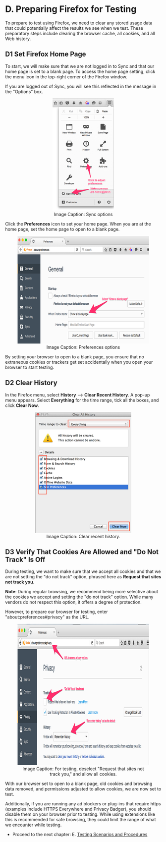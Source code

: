 # D. Preparing Firefox for Testing

To prepare to test using Firefox, we need to clear any stored usage data that could potentially affect the results we see when we test. These preparatory steps include clearing the browser cache, all cookies, and all Web history. 

## <a name="h.browser-homepage"></a>D1 Set Firefox Home Page

To start, we will make sure that we are not logged in to Sync and that our home page is set to a blank page. To access the home page setting, click the menu icon in the top-right corner of the Firefox window.

If you are logged out of Sync, you will see this reflected in the message in the "Options" box.

<div align="center">
<figure>
<img alt="Sync options" src="images/image114.png" style="width: 198px; height: 362px;" title="Sync options">
  <br>
<figcaption>Image Caption: Sync options</figcaption>
</figure>
</div></p>

Click the **Preferences** icon to set your home page. When you are at the home page, set the home page to open to a blank page.

<div align="center">
<figure>
  <img alt="Preferences options" src="images/image39.png" width="624" height="347" title="Preferences options">
    <br>
  <figcaption>Image Caption: Preferences options</figcaption>
</figure>
</div>

By setting your browser to open to a blank page, you ensure that no extraneous cookies or trackers get set accidentally when you open your browser to start testing.

## <a name="h.browser-history"></a>D2 Clear History

In the Firefox menu, select **History** --> **Clear Recent History**. A pop-up menu appears. Select **Everything** for the time range, tick all the boxes, and click **Clear Now**.

<div align="center">
<figure>
  <img alt="Clear Recent History" src="images/image42.png" width="310" height="389" title="Clear Recent History">
    <br>
  <figcaption>Image Caption: Clear recent history.</figcaption>
</figure>
</div>

## <a name="h.browser-cookies"></a>D3 Verify That Cookies Are Allowed and "Do Not Track" Is Off

During testing, we want to make sure that we accept all cookies and that we are not setting the "do not track" option, phrased here as **Request that sites not track you**.

**Note**: During regular browsing, we recommend being more selective about the cookies we accept and setting the "do not track" option. While many vendors do not respect this option, it offers a degree of protection.

However, to prepare our browser for testing, enter "about:preferences#privacy" as the URL. 

<div align="center">
<figure>
  <img alt="" src="images/image115.png" width="997" height="456" title="">
    <br>
  <figcaption>Image Caption: For testing, deselect "Request that sites not track you," and allow all cookies.</figcaption>
</figure>
</div>

With our browser set to open to a blank page, old cookies and browsing data removed, and permissions adjusted to allow cookies, we are now set to test.

Additionally, if you are running any ad blockers or plug-ins that require https (examples include HTTPS Everywhere and Privacy Badger), you should disable them on your browser prior to testing. While using extensions like this is recommended for safe browsing, they could limit the range of what we encounter while testing.

* Proceed to the next chapter: E. [Testing Scenarios and Procedures](testing_scenarios.md)
